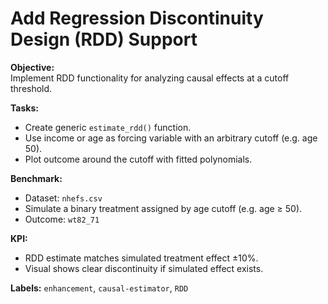 # Add Regression Discontinuity Design (RDD) Support

**Objective:**  
Implement RDD functionality for analyzing causal effects at a cutoff threshold.

**Tasks:**  
- Create generic `estimate_rdd()` function.
- Use income or age as forcing variable with an arbitrary cutoff (e.g. age 50).
- Plot outcome around the cutoff with fitted polynomials.

**Benchmark:**  
- Dataset: `nhefs.csv`
- Simulate a binary treatment assigned by age cutoff (e.g. age ≥ 50).
- Outcome: `wt82_71`

**KPI:**  
- RDD estimate matches simulated treatment effect ±10%.
- Visual shows clear discontinuity if simulated effect exists.

**Labels:** `enhancement`, `causal-estimator`, `RDD`
